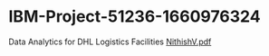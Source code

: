 # IBM-Project-51236-1660976324
Data Analytics for DHL Logistics Facilities
[NithishV.pdf](https://github.com/IBM-EPBL/IBM-Project-51236-1660976324/files/9689928/NithishV.pdf)
